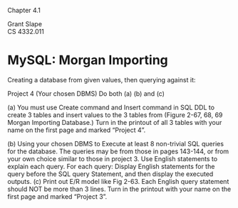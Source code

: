 Chapter 4.1

Grant Slape   
CS 4332.011

# MySQL: Morgan Importing

Creating a database from given values, then querying against it:

Project 4  (Your chosen DBMS)
                 Do both (a) (b) and (c)

(a)	You must use Create command and Insert command
in SQL DDL to create 3 tables and insert values 
to the 3 tables from (Figure 2-67, 68, 69 Morgan Importing Database.)
Turn in  the printout of all 3 tables with your name on the first
page and marked “Project 4”.
     

(b)  Using your chosen DBMS  to
Execute at least 8  non-trivial SQL 
 queries for the database. 
 The queries may be from those in pages 143-144, 
 or from your own choice similar to those in project 3.
 Use English statements to explain each query. 
 For each query:
 Display English statements for the query before the SQL query 
 Statement, and then display the executed outputs.
 (c) Print out E/R model like Fig 2-63. 
 Each English query statement should NOT be more than 3 lines.
 Turn in  the printout with your name on the first page and 
 marked “Project 3”.
